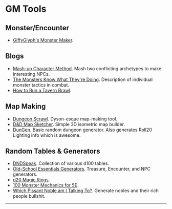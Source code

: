 # GM Tools

## Monster/Encounter

- [GiffyGlyph's Monster Maker][monster-maker].

## Blogs

- [Mash-up Character Method][mashup]. Mash two conflicting archetypes to make interesting NPCs.
- [The Monsters Know What They're Doing][monsters-know]. Description of individual monster tactics in combat.
- [How to Run a Tavern Brawl][tavern-brawl].

## Map Making

- [Dungeon Scrawl][scrawl]. Dyson-esque map-making tool.
- [D&D Map Sketcher][map-sketcher]. Simple 3D isometric map builder.
- [DunGen][dungen]. Basic random dungeon generator. Also generates Roll20 Lighting info which is awesome.

## Random Tables & Generators

- [DNDSpeak][dndspeak]. Collection of various d100 tables.
- [Old-School Essentials Generators][ose-gen]. Treasure, Encounter, and NPC generators.
- [d20 Magic Rings][d20rings].
- [100 Monster Mechanics for 5E][monster-mechanics-5e].
- [Which Pissant Noble am I Talking To?][which-noble]. Generate nobles and their rich people bullshit.

---

[dungen]: https://dungen.app/dungen/
[dndspeak]: http://dndspeak.com/
[ose-gen]: https://oldschoolessentials.necroticgnome.com/generators/
[map-sketcher]: https://danifm.itch.io/dnd-map-sketcher
[monsters-know]: https://www.themonstersknow.com/
[scrawl]: https://probabletrain.itch.io/dungeon-scrawl
[mashup]: http://www.bastionland.com/2020/04/mash-up-character-method.html
[d20rings]: https://archonsmarchon.blogspot.com/2020/05/d20-magic-rings.html?m=0
[monster-mechanics-5e]: https://swampofmonsters.blogspot.com/2020/05/100-monster-mechanics.html
[which-noble]: https://perilandplunder.wordpress.com/2020/06/01/which-pissant-noble-am-i-talking-to/
[tavern-brawl]: https://espharel.blogspot.com/2020/06/how-to-start-and-finish-tavern-brawl.html
[monster-maker]: https://giffyglyph.com/monstermaker/app/
